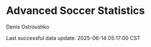 # Advanced Soccer Statistics
Denis Ostroushko

<!-- gfm -->

Last successful data update: 2025-06-14 05:17:00 CST
